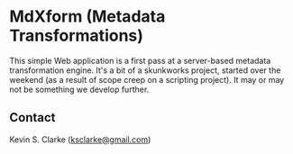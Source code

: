 # MdXform (Metadata Transformations)

This simple Web application is a first pass at a server-based metadata transformation engine.  It's a bit of a skunkworks project, started over the weekend (as a result of scope creep on a scripting project).  It may or may not be something we develop further.

## Contact

Kevin S. Clarke (ksclarke@gmail.com)
